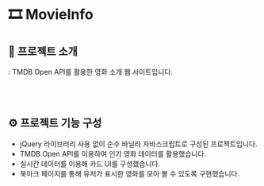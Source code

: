 # 🎞 MovieInfo

## 💬 프로젝트 소개

: TMDB Open API를 활용한 영화 소개 웹 사이트입니다.

<br>
<br>

## ⚙ 프로젝트 기능 구성

- jQuery 라이브러리 사용 없이 순수 바닐라 자바스크립트로 구성된 프로젝트입니다.
- TMDB Open API를 이용하여 인기 영화 데이터를 활용했습니다.
- 실시간 데이터를 이용해 카드 UI를 구성했습니다.
- 북마크 페이지를 통해 유저가 표시한 영화를 모아 볼 수 있도록 구현했습니다.
